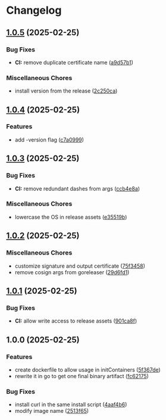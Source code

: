 # Changelog

## [1.0.5](https://github.com/meysam81/prometheus-command-timer/compare/v1.0.4...v1.0.5) (2025-02-25)


### Bug Fixes

* **CI:** remove duplicate certificate name ([a9d57b1](https://github.com/meysam81/prometheus-command-timer/commit/a9d57b134afd00144959297212817a322d57d847))


### Miscellaneous Chores

* install version from the release ([2c250ca](https://github.com/meysam81/prometheus-command-timer/commit/2c250ca3d1192197a37347cb00b30c5eac63aff4))

## [1.0.4](https://github.com/meysam81/prometheus-command-timer/compare/v1.0.3...v1.0.4) (2025-02-25)


### Features

* add -version flag ([c7a0999](https://github.com/meysam81/prometheus-command-timer/commit/c7a0999c916039c67ca87806a6374ca2d590edbc))

## [1.0.3](https://github.com/meysam81/prometheus-command-timer/compare/v1.0.2...v1.0.3) (2025-02-25)


### Bug Fixes

* **CI:** remove redundant dashes from args ([ccb4e8a](https://github.com/meysam81/prometheus-command-timer/commit/ccb4e8a8ca95e334d97e731897b97fea1f407c3c))


### Miscellaneous Chores

* lowercase the OS in release assets ([e35519b](https://github.com/meysam81/prometheus-command-timer/commit/e35519b342cf9964ffaece25034049332b501d39))

## [1.0.2](https://github.com/meysam81/prometheus-command-timer/compare/v1.0.1...v1.0.2) (2025-02-25)


### Miscellaneous Chores

* customize signature and output certificate ([75f3458](https://github.com/meysam81/prometheus-command-timer/commit/75f3458ba8c04645fc7854fe0bd88ba1dac60e73))
* remove cosign args from goreleaser ([29d6fd1](https://github.com/meysam81/prometheus-command-timer/commit/29d6fd1b480bec0e2bffbffe9277ad5f84b7fe90))

## [1.0.1](https://github.com/meysam81/prometheus-command-timer/compare/v1.0.0...v1.0.1) (2025-02-25)


### Bug Fixes

* **CI:** allow write access to release assets ([901ca8f](https://github.com/meysam81/prometheus-command-timer/commit/901ca8fc241e22dd19ec85fc6198a033dfbdc556))

## 1.0.0 (2025-02-25)


### Features

* create dockerfile to allow usage in initContainers ([5f367de](https://github.com/meysam81/prometheus-command-timer/commit/5f367de2e357232ca2bc66d9789fbedb9a9a6dd7))
* rewrite it in go to get one final binary artifact ([fc62175](https://github.com/meysam81/prometheus-command-timer/commit/fc621753ce62d5f16e69441d74d1c34376492ce2))


### Bug Fixes

* install curl in the same install script ([4aaf4b6](https://github.com/meysam81/prometheus-command-timer/commit/4aaf4b69ab8013afd37fe5dd51151820b45956b1))
* modify image name ([2513f65](https://github.com/meysam81/prometheus-command-timer/commit/2513f65daec51f4b5195c042b7ef5078bb3034b8))
